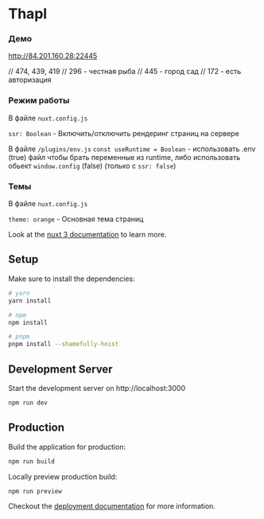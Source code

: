 # Thapl

### Демо

http://84.201.160.28:22445

// 474, 439, 419
// 296 - честная рыба
// 445 - город сад
// 172 - есть авторизация

### Режим работы

В файле `nuxt.config.js`

`ssr: Boolean` - Включить/отключить рендеринг страниц на сервере

В файле `/plugins/env.js`
`const useRuntime = Boolean` - использовать .env (true) файл чтобы брать переменные из runtime, либо использовать обьект `window.config` (false) (только с `ssr: false`)

### Темы

В файле `nuxt.config.js`

`theme: orange` - Основная тема страниц

Look at the [nuxt 3 documentation](https://v3.nuxtjs.org) to learn more.

## Setup

Make sure to install the dependencies:

```bash
# yarn
yarn install

# npm
npm install

# pnpm
pnpm install --shamefully-hoist
```

## Development Server

Start the development server on http://localhost:3000

```bash
npm run dev
```

## Production

Build the application for production:

```bash
npm run build
```

Locally preview production build:

```bash
npm run preview
```

Checkout the [deployment documentation](https://v3.nuxtjs.org/guide/deploy/presets) for more information.
